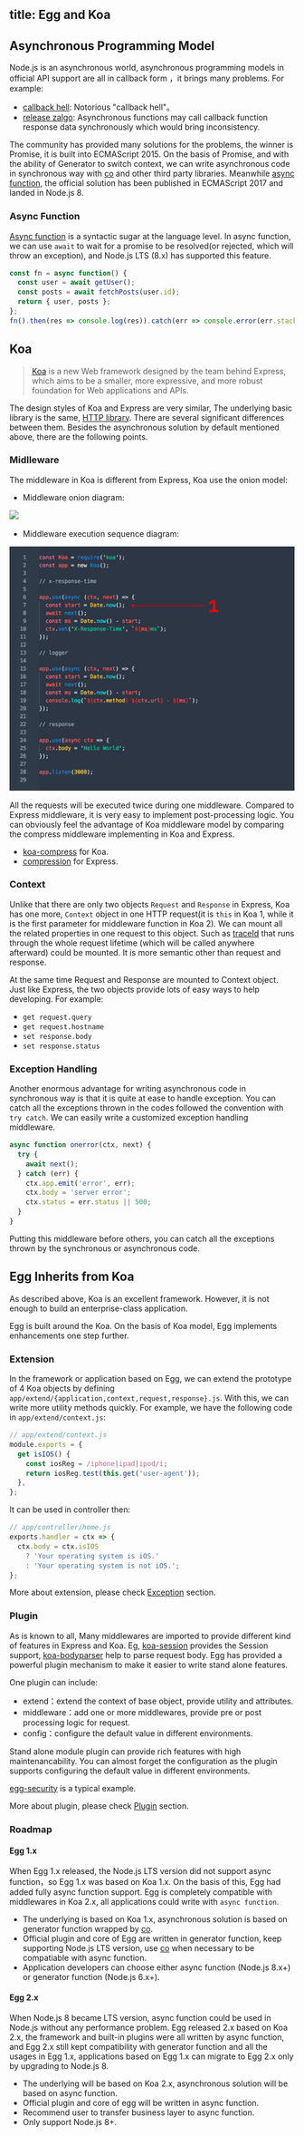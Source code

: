 title: Egg and Koa
---

## Asynchronous Programming Model

Node.js is an asynchronous world, asynchronous programming models in official API support are all in callback form ，it brings many problems. For example:

- [callback hell](http://callbackhell.com/): Notorious "callback hell"。
- [release zalgo](https://oren.github.io/#/articles/zalgo/): Asynchronous functions may call callback function response data synchronously which would bring inconsistency.

The community has provided many solutions for the problems, the winner is Promise, it is built into ECMAScript 2015. On the basis of Promise, and with the ability of Generator to switch context, we can write asynchronous code in synchronous way with [co] and other third party libraries. Meanwhile [async function], the official solution has been published in ECMAScript 2017 and landed in Node.js 8.

### Async Function

[Async function] is a syntactic sugar at the language level. In async function, we can use `await` to wait for a promise to be resolved(or rejected, which will throw an exception), and Node.js LTS (8.x) has supported this feature.

```js
const fn = async function() {
  const user = await getUser();
  const posts = await fetchPosts(user.id);
  return { user, posts };
};
fn().then(res => console.log(res)).catch(err => console.error(err.stack));
```

## Koa

> [Koa](https://koajs.com/) is a new Web framework designed by the team behind Express, which aims to be a smaller, more expressive, and more robust foundation for Web applications and APIs.

The design styles of Koa and Express are very similar, The underlying basic library is the same, [HTTP library](https://github.com/jshttp). There are several significant differences between them. Besides the asynchronous solution by default mentioned above, there are the following points.

### Midlleware

The middleware in Koa is different from Express, Koa use the onion model:

- Middleware onion diagram:

![](https://camo.githubusercontent.com/d80cf3b511ef4898bcde9a464de491fa15a50d06/68747470733a2f2f7261772e6769746875622e636f6d2f66656e676d6b322f6b6f612d67756964652f6d61737465722f6f6e696f6e2e706e67)

- Middleware execution sequence diagram:

![](https://raw.githubusercontent.com/koajs/koa/a7b6ed0529a58112bac4171e4729b8760a34ab8b/docs/middleware.gif)

All the requests will be executed twice during one middleware. Compared to Express middleware, it is very easy to implement post-processing logic. You can obviously feel the advantage of Koa middleware model by comparing the compress middleware implementing in Koa and Express.

- [koa-compress](https://github.com/koajs/compress/blob/master/lib/index.js) for Koa.
- [compression](https://github.com/expressjs/compression/blob/master/index.js) for Express.

### Context

Unlike that there are only two objects `Request` and `Response` in Express, Koa has one more, `Context` object in one HTTP request(it is `this` in Koa 1, while it is the first parameter for middleware function in Koa 2). We can mount all the related properties in one request to this object. Such as [traceId](https://github.com/eggjs/egg-tracer/blob/1.0.0/lib/tracer.js#L12) that runs through the whole request lifetime (which will be called anywhere afterward) could be mounted. It is more semantic other than request and response.

At the same time Request and Response are mounted to Context object. Just like Express, the two objects provide lots of easy ways to help developing. For example:

- `get request.query`
- `get request.hostname`
- `set response.body`
- `set response.status`

### Exception Handling

Another enormous advantage for writing asynchronous code in synchronous way is that it is quite at ease to handle exception. You can catch all the exceptions thrown in the codes followed the convention with `try catch`. We can easily write a customized exception handling middleware.

```js
async function onerror(ctx, next) {
  try {
    await next();
  } catch (err) {
    ctx.app.emit('error', err);
    ctx.body = 'server error';
    ctx.status = err.status || 500;
  }
}
```

 Putting this middleware before others, you can catch all the exceptions thrown by the synchronous or asynchronous code.

## Egg Inherits from Koa

As described above, Koa is an excellent framework. However, it is not enough to build an enterprise-class application.

Egg is built around the Koa. On the basis of Koa model, Egg implements enhancements one step further.


### Extension

In the framework or application based on Egg, we can extend the prototype of 4 Koa objects by defining `app/extend/{application,context,request,response}.js`. With this, we can write more utility methods quickly. For example, we have the following code in `app/extend/context.js`:

```js
// app/extend/context.js
module.exports = {
  get isIOS() {
    const iosReg = /iphone|ipad|ipod/i;
    return iosReg.test(this.get('user-agent'));
  },
};
```

It can be used in controller then:

```js
// app/controller/home.js
exports.handler = ctx => {
  ctx.body = ctx.isIOS
    ? 'Your operating system is iOS.'
    : 'Your operating system is not iOS.';
};
```

More about extension, please check [Exception](../basics/extend.md) section.

### Plugin

As is known to all, Many middlewares are imported to provide different kind of features in Express and Koa. Eg, [koa-session](https://github.com/koajs/session) provides the Session support, [koa-bodyparser](https://github.com/koajs/bodyparser) help to parse request body. Egg has provided a powerful plugin mechanism to make it easier to write stand alone features.

One plugin can include:

- extend：extend the context of base object, provide utility and attributes.
- middleware：add one or more middlewares, provide pre or post processing logic for request.
- config：configure the default value in different environments.

Stand alone module plugin can provide rich features with high maintenancability. You can almost forget the configuration as the plugin supports configuring the default value in different environments.

[egg-security](https://github.com/eggjs/egg-security) is a typical example.

More about plugin, please check [Plugin](../basics/plugin.md) section.

### Roadmap

#### Egg 1.x

When Egg 1.x released, the Node.js LTS version did not support async function，so Egg 1.x was based on Koa 1.x. On the basis of this, Egg had added fully async function support. Egg is completely compatible with middlewares in Koa 2.x, all applications could write with `async function`.

- The underlying is based on Koa 1.x, asynchronous solution is based on generator function wrapped by [co].
- Official plugin and core of Egg are written in generator function,  keep supporting Node.js LTS version, use [co] when necessary to be compatiable with async function.
- Application developers can choose either async function (Node.js 8.x+) or generator function (Node.js 6.x+).

#### Egg 2.x

When Node.js 8 became LTS version, async function could be used in Node.js without any performance problem. Egg released 2.x based on Koa 2.x, the framework and built-in plugins were all written by async function, and Egg 2.x still kept compatibility with generator function and all the usages in Egg 1.x, applications based on Egg 1.x can migrate to Egg 2.x only by upgrading to Node.js 8.

- The underlying will be based on Koa 2.x, asynchronous solution will be based on async function.
- Official plugin and core of egg will be written in async function.
- Recommend user to transfer business layer to async function.
- Only support Node.js 8+.

[co]: https://github.com/tj/co
[Async function]: https://github.com/tc39/ecmascript-asyncawait
[async function]: https://github.com/tc39/ecmascript-asyncawait
